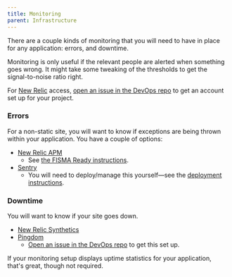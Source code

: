 ```yaml
---
title: Monitoring
parent: Infrastructure
---
```


There are a couple kinds of monitoring that you will need to have in place for any application: errors, and downtime.

Monitoring is only useful if the relevant people are alerted when something goes wrong. It might take some tweaking of the thresholds to get the signal-to-noise ratio right.

For [New Relic](https://newrelic.com) access, [open an issue in the DevOps repo](https://github.com/18F/DevOps/issues/new?title=New+Relic+account+for+%3Cname%3E) to get an account set up for your project.

### Errors

For a non-static site, you will want to know if exceptions are being thrown within your application. You have a couple of options:

* [New Relic APM](http://newrelic.com/application-monitoring)
    * See [the FISMA Ready instructions](https://github.com/fisma-ready/new-relic).
* [Sentry](https://getsentry.com/)
    * You will need to deploy/manage this yourself—see the [deployment instructions](https://github.com/18F/how-to-deploy/blob/master/sentry/README.md).

### Downtime

You will want to know if your site goes down.

* [New Relic Synthetics](http://newrelic.com/synthetics)
* [Pingdom](https://www.pingdom.com/)
    * [Open an issue in the DevOps repo](https://github.com/18F/DevOps/issues/new?title=set+up+Pingdom+for+%3Cproject%3E) to get this set up.

If your monitoring setup displays uptime statistics for your application, that's great, though not required.
